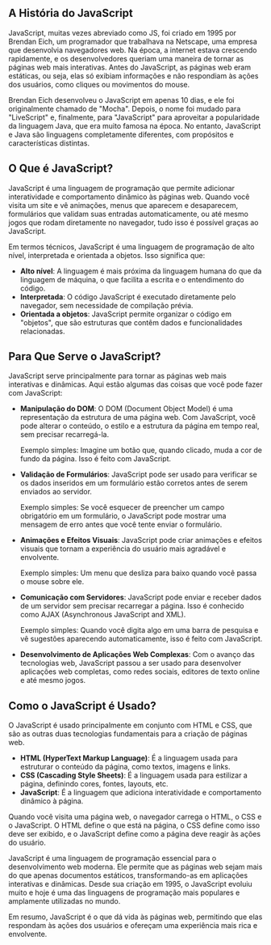 ## A História do JavaScript

JavaScript, muitas vezes abreviado como JS, foi criado em 1995 por Brendan Eich, um programador que trabalhava na Netscape, uma empresa que desenvolvia navegadores web. Na época, a internet estava crescendo rapidamente, e os desenvolvedores queriam uma maneira de tornar as páginas web mais interativas. Antes do JavaScript, as páginas web eram estáticas, ou seja, elas só exibiam informações e não respondiam às ações dos usuários, como cliques ou movimentos do mouse.

Brendan Eich desenvolveu o JavaScript em apenas 10 dias, e ele foi originalmente chamado de "Mocha". Depois, o nome foi mudado para "LiveScript" e, finalmente, para "JavaScript" para aproveitar a popularidade da linguagem Java, que era muito famosa na época. No entanto, JavaScript e Java são linguagens completamente diferentes, com propósitos e características distintas.

## O Que é JavaScript?
JavaScript é uma linguagem de programação que permite adicionar interatividade e comportamento dinâmico às páginas web. Quando você visita um site e vê animações, menus que aparecem e desaparecem, formulários que validam suas entradas automaticamente, ou até mesmo jogos que rodam diretamente no navegador, tudo isso é possível graças ao JavaScript.

Em termos técnicos, JavaScript é uma linguagem de programação de alto nível, interpretada e orientada a objetos. Isso significa que:

- **Alto nível**: A linguagem é mais próxima da linguagem humana do que da linguagem de máquina, o que facilita a escrita e o entendimento do código.
- **Interpretada**: O código JavaScript é executado diretamente pelo navegador, sem necessidade de compilação prévia.
- **Orientada a objetos**: JavaScript permite organizar o código em "objetos", que são estruturas que contêm dados e funcionalidades relacionadas.

## Para Que Serve o JavaScript?
JavaScript serve principalmente para tornar as páginas web mais interativas e dinâmicas. Aqui estão algumas das coisas que você pode fazer com JavaScript:

- **Manipulação do DOM**: O DOM (Document Object Model) é uma representação da estrutura de uma página web. Com JavaScript, você pode alterar o conteúdo, o estilo e a estrutura da página em tempo real, sem precisar recarregá-la.

  Exemplo simples: Imagine um botão que, quando clicado, muda a cor de fundo da página. Isso é feito com JavaScript.

- **Validação de Formulários**: JavaScript pode ser usado para verificar se os dados inseridos em um formulário estão corretos antes de serem enviados ao servidor.

  Exemplo simples: Se você esquecer de preencher um campo obrigatório em um formulário, o JavaScript pode mostrar uma mensagem de erro antes que você tente enviar o formulário.

- **Animações e Efeitos Visuais**: JavaScript pode criar animações e efeitos visuais que tornam a experiência do usuário mais agradável e envolvente.

  Exemplo simples: Um menu que desliza para baixo quando você passa o mouse sobre ele.

- **Comunicação com Servidores**: JavaScript pode enviar e receber dados de um servidor sem precisar recarregar a página. Isso é conhecido como AJAX (Asynchronous JavaScript and XML).

  Exemplo simples: Quando você digita algo em uma barra de pesquisa e vê sugestões aparecendo automaticamente, isso é feito com JavaScript.

- **Desenvolvimento de Aplicações Web Complexas**: Com o avanço das tecnologias web, JavaScript passou a ser usado para desenvolver aplicações web completas, como redes sociais, editores de texto online e até mesmo jogos.

## Como o JavaScript é Usado?
O JavaScript é usado principalmente em conjunto com HTML e CSS, que são as outras duas tecnologias fundamentais para a criação de páginas web.

- **HTML (HyperText Markup Language)**: É a linguagem usada para estruturar o conteúdo da página, como textos, imagens e links.
- **CSS (Cascading Style Sheets)**: É a linguagem usada para estilizar a página, definindo cores, fontes, layouts, etc.
- **JavaScript**: É a linguagem que adiciona interatividade e comportamento dinâmico à página.

Quando você visita uma página web, o navegador carrega o HTML, o CSS e o JavaScript. O HTML define o que está na página, o CSS define como isso deve ser exibido, e o JavaScript define como a página deve reagir às ações do usuário.

JavaScript é uma linguagem de programação essencial para o desenvolvimento web moderna. Ele permite que as páginas web sejam mais do que apenas documentos estáticos, transformando-as em aplicações interativas e dinâmicas. Desde sua criação em 1995, o JavaScript evoluiu muito e hoje é uma das linguagens de programação mais populares e amplamente utilizadas no mundo.

Em resumo, JavaScript é o que dá vida às páginas web, permitindo que elas respondam às ações dos usuários e ofereçam uma experiência mais rica e envolvente.
